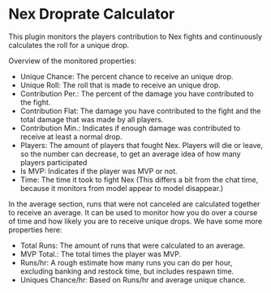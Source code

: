 # Nex Droprate Calculator
This plugin monitors the players contribution to Nex fights and continuously calculates the roll for a unique drop.

Overview of the monitored properties:

- Unique Chance: The percent chance to receive an unique drop.
- Unique Roll: The roll that is made to receive an unique drop.
- Contribution Per.: The percent of the damage you have contributed to the fight.
- Contribution Flat: The damage you have contributed to the fight and the total damage that was made by all players.
- Contribution Min.: Indicates if enough damage was contributed to receive at least a normal drop.
- Players: The amount of players that fought Nex. Players will die or leave, so the number can decrease, to get an average idea of how many players participated
- Is MVP: Indicates if the player was MVP or not.
- Time: The time it took to fight Nex (This differs a bit from the chat time, because it monitors from model appear to model disappear.)

In the average section, runs that were not canceled are calculated together to receive an average. It can be used to monitor how you do over a course of time and how likely you are to receive unique drops. We have some more properties here:
- Total Runs: The amount of runs that were calculated to an average.
- MVP Total.: The total times the player was MVP.
- Runs/hr: A rough estimate how many runs you can do per hour, excluding banking and restock time, but includes respawn time.
- Uniques Chance/hr: Based on Runs/hr and average unique chance.
